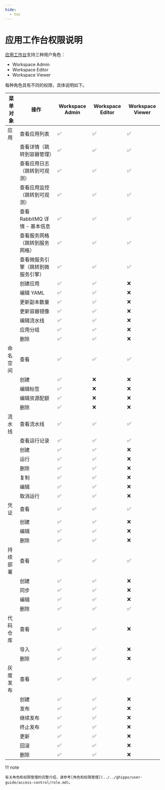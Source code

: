 ```yaml
---
hide:
  - toc
---
```


# 应用工作台权限说明

[应用工作台](./what.md)支持三种用户角色：

- Workspace Admin
- Workspace Editor
- Workspace Viewer

每种角色具有不同的权限，具体说明如下。

<!--
有权限使用`✅`，无权限使用`❌`
-->

| 菜单对象 | 操作                               | Workspace Admin | Workspace Editor | Workspace Viewer |
| -------- | ---------------------------------- | --------------- | ---------------- | ---------------- |
| 应用     | 查看应用列表                       | ✅         | ✅          | ✅          |
|          | 查看详情（跳转到容器管理）         | ✅         | ✅          | ✅          |
|          | 查看应用日志（跳转到可观测）       | ✅         | ✅          | ✅          |
|          | 查看应用监控（跳转到可观测）       | ✅         | ✅          | ✅          |
|          | 查看 RabbitMQ 详情 - 基本信息      | ✅         | ✅          | ✅          |
|          | 查看服务网格（跳转到服务网格）     | ✅         | ✅          | ✅          |
|          | 查看微服务引擎（跳转到微服务引擎） | ✅         | ✅          | ✅          |
|          | 创建应用                           | ✅         | ✅          | ❌          |
|          | 编辑 YAML                          | ✅         | ✅          | ❌          |
|          | 更新副本数量                       | ✅         | ✅          | ❌          |
|          | 更新容器镜像                       | ✅         | ✅          | ❌          |
|          | 编辑流水线                         | ✅         | ✅          | ❌          |
|          | 应用分组                           | ✅         | ✅          | ❌          |
|          | 删除                               | ✅         | ✅          | ❌          |
| 命名空间 | 查看                               | ✅         | ✅          | ✅          |
|          | 创建                               | ✅         | ❌          | ❌          |
|          | 编辑标签                           | ✅         | ❌          | ❌          |
|          | 编辑资源配额                       | ✅         | ❌          | ❌          |
|          | 删除                               | ✅         | ❌          | ❌          |
| 流水线   | 查看流水线                         | ✅         | ✅          | ✅          |
|          | 查看运行记录                       | ✅         | ✅          | ✅          |
|          | 创建                               | ✅         | ✅          | ❌          |
|          | 运行                               | ✅         | ✅          | ❌          |
|          | 删除                               | ✅         | ✅          | ❌          |
|          | 复制                               | ✅         | ✅          | ❌          |
|          | 编辑                               | ✅         | ✅          | ❌          |
|          | 取消运行                           | ✅         | ✅          | ❌          |
| 凭证     | 查看                               | ✅         | ✅          | ✅          |
|          | 创建                               | ✅         | ✅          | ❌          |
|          | 编辑                               | ✅         | ✅          | ❌          |
|          | 删除                               | ✅         | ✅          | ❌          |
| 持续部署 | 查看                               | ✅         | ✅          | ✅          |
|          | 创建                               | ✅         | ✅          | ❌          |
|          | 同步                               | ✅         | ✅          | ❌          |
|          | 编辑                               | ✅         | ✅          | ❌          |
|          | 删除                               | ✅         | ✅          | ✅          |
| 代码仓库 | 查看                               | ✅         | ✅          | ❌          |
|          | 导入                               | ✅         | ✅          | ❌          |
|          | 删除                               | ✅         | ✅          | ❌          |
| 灰度发布 | 查看                               | ✅         | ✅          | ✅          |
|          | 创建                               | ✅         | ✅          | ❌          |
|          | 发布                               | ✅         | ✅          | ❌          |
|          | 继续发布                           | ✅         | ✅          | ❌          |
|          | 终止发布                           | ✅         | ✅          | ❌          |
|          | 更新                               | ✅         | ✅          | ❌          |
|          | 回滚                               | ✅         | ✅          | ❌          |
|          | 删除                               | ✅         | ✅          | ❌          |

!!! note

    有关角色和权限管理的完整介绍，请参考[角色和权限管理](../../ghippo/user-guide/access-control/role.md)。
